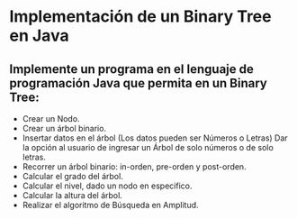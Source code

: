 # Implementación de un Binary Tree en Java
## Implemente un programa en el lenguaje de programación Java que permita en un Binary Tree:
* Crear un Nodo.
* Crear un árbol binario.
* Insertar datos en el árbol (Los datos pueden ser Números o Letras) Dar la opción al
usuario de ingresar un Árbol de solo números o de solo letras.
* Recorrer un árbol binario: in-orden, pre-orden y post-orden.
* Calcular el grado del árbol.
* Calcular el nivel, dado un nodo en especifico.
* Calcular la altura del árbol.
* Realizar el algoritmo de Búsqueda en Amplitud.

